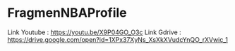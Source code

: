 # FragmenNBAProfile
Link Youtube :
https://youtu.be/X9P04GO_O3c
Link Gdrive :
https://drive.google.com/open?id=1XPx37XyNs_XsXkXVudcYnQO_rXVwic_1

